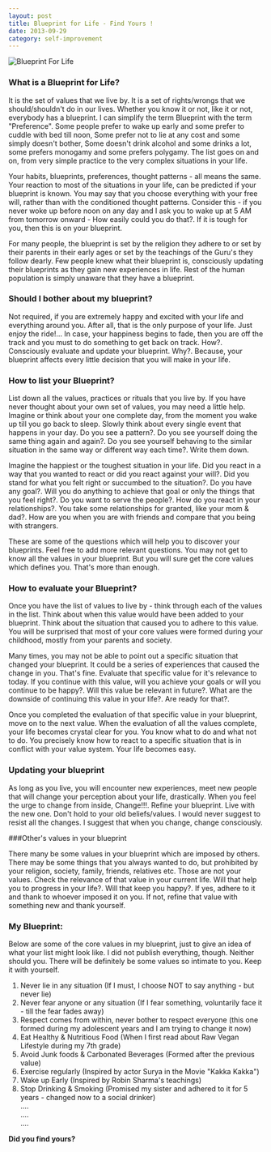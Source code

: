 ```yaml
---
layout: post
title: Blueprint for Life - Find Yours !
date: 2013-09-29
category: self-improvement
---
```


![Blueprint For Life]({{site.img-url}}/blueprint-for-life-smileprem-premkumar-masilamani.jpg)  

### What is a Blueprint for Life?  
  
It is the set of values that we live by. It is a set of rights/wrongs that we should/shouldn't do in our lives. Whether you know it or not, like it or not, everybody has a blueprint. I can simplify the term Blueprint with the term "Preference". Some people prefer to wake up early and some prefer to cuddle with bed till noon, Some prefer not to lie at any cost and some simply doesn't bother, Some doesn't drink alcohol and some drinks a lot, some prefers monogamy and some prefers polygamy. The list goes on and on, from very simple practice to the very complex situations in your life.   
  
Your habits, blueprints, preferences, thought patterns - all means the same. Your reaction to most of the situations in your life, can be predicted if your blueprint is known. You may say that you choose everything with your free will, rather than with the conditioned thought patterns. Consider this - if you never woke up before noon on any day and I ask you to wake up at 5 AM from tomorrow onward - How easily could you do that?. If it is tough for you, then this is on your blueprint.  
  
For many people, the blueprint is set by the religion they adhere to or set by their parents in their early ages or set by the teachings of the Guru's they follow dearly. Few people knew what their blueprint is, consciously updating their blueprints as they gain new experiences in life. Rest of the human population is simply unaware that they have a blueprint.  
  
### Should I bother about my blueprint?  
  
Not required, if you are extremely happy and excited with your life and everything around you. After all, that is the only purpose of your life. Just enjoy the ride!... In case, your happiness begins to fade, then you are off the track and you must to do something to get back on track. How?. Consciously evaluate and update your blueprint. Why?. Because, your blueprint affects every little decision that you will make in your life.  
  
### How to list your Blueprint?  
  
List down all the values, practices or rituals that you live by. If you have never thought about your own set of values, you may need a little help. Imagine or think about your one complete day, from the moment you wake up till you go back to sleep. Slowly think about every single event that happens in your day. Do you see a pattern?. Do you see yourself doing the same thing again and again?. Do you see yourself behaving to the similar situation in the same way or different way each time?. Write them down.  
  
Imagine the happiest or the toughest situation in your life. Did you react in a way that you wanted to react or did you react against your will?. Did you stand for what you felt right or succumbed to the situation?. Do you have any goal?. Will you do anything to achieve that goal or only the things that you feel right?. Do you want to serve the people?. How do you react in your relationships?. You take some relationships for granted, like your mom & dad?. How are you when you are with friends and compare that you being with strangers.  
  
These are some of the questions which will help you to discover your blueprints. Feel free to add more relevant questions. You may not get to know all the values in your blueprint. But you will sure get the core values which defines you. That's more than enough.  
  
### How to evaluate your Blueprint?  
  
Once you have the list of values to live by - think through each of the values in the list. Think about when this value would have been added to your blueprint. Think about the situation that caused you to adhere to this value. You will be surprised that most of your core values were formed during your childhood, mostly from your parents and society.  
  
Many times, you may not be able to point out a specific situation that changed your blueprint. It could be a series of experiences that caused the change in you. That's fine. Evaluate that specific value for it's relevance to today. If you continue with this value, will you achieve your goals or will you continue to be happy?. Will this value be relevant in future?. What are the downside of continuing this value in your life?. Are ready for that?.  
  
Once you completed the evaluation of that specific value in your blueprint, move on to the next value. When the evaluation of all the values complete, your life becomes crystal clear for you. You know what to do and what not to do. You precisely know how to react to a specific situation that is in conflict with your value system. Your life becomes easy.  
  
### Updating your blueprint  
  
As long as you live, you will encounter new experiences, meet new people that will change your perception about your life, drastically. When you feel the urge to change from inside, Change!!!. Refine your blueprint. Live with the new one. Don't hold to your old beliefs/values. I would never suggest to resist all the changes. I suggest that when you change, change consciously.  
  
###Other's values in your blueprint  
  
There many be some values in your blueprint which are imposed by others. There may be some things that you always wanted to do, but prohibited by your religion, society, family, friends, relatives etc. Those are not your values. Check the relevance of that value in your current life. Will that help you to progress in your life?. Will that keep you happy?. If yes, adhere to it and thank to whoever imposed it on you. If not, refine that value with something new and thank yourself.  
  
### My Blueprint:  
  
Below are some of the core values in my blueprint, just to give an idea of what your list might look like. I did not publish everything, though. Neither should you. There will be definitely be some values so intimate to you. Keep it with yourself.  
  
1. Never lie in any situation (If I must, I choose NOT to say anything - but never lie)  
2. Never fear anyone or any situation (If I fear something, voluntarily face it - till the fear fades away)   
3. Respect comes from within, never bother to respect everyone (this one formed during my adolescent years and I am trying to change it now)  
4. Eat Healthy & Nutritious Food (When I first read about Raw Vegan Lifestyle during my 7th grade)  
5. Avoid Junk foods & Carbonated Beverages (Formed after the previous value)  
6. Exercise regularly (Inspired by actor Surya in the Movie "Kakka Kakka")  
7. Wake up Early (Inspired by Robin Sharma's teachings)   
8. Stop Drinking & Smoking (Promised my sister and adhered to it for 5 years - changed now to a social drinker)  
....  
....  
....  
  
**Did you find yours?**  

